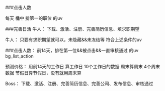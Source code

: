 ###点击人数

每天 桶中 排第一的职位 的uv

###完善日活
牛人：
下载、激活、注册、完善简历信息、填求职期望

牛人：
只要有求职期望就可以，未隐藏&&未冻结等
符合上述条件的uv

###点击人数：
前14天，排在第一位&&被点击&&一直审核通过 的uv
bg_list_action





预测价格：
用前14天的工作日 算工作日  10个工作日的数据
周末算周末  4个周末数据
节假日算节假日，没有就用周末算









Boss：
下载、激活、注册、完善简历信息、完善公司、发布信息、审核通过

